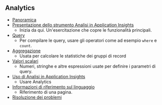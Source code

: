 
## Analytics
* [Panoramica](../articles/application-insights/app-insights-analytics.md)
* [Presentazione dello strumento Analisi in Application Insights](../articles/application-insights/app-insights-analytics-tour.md)
  * Inizia da qui. Un'esercitazione che copre le funzionalità principali.
* [Query](../articles/application-insights/app-insights-analytics-reference.md#queries)
  * Per compilare le query, usare gli operatori come ad esempio `where` e `count`.
* [Aggregazione](../articles/application-insights/app-insights-analytics-reference.md#aggregations)
  * Usata per calcolare le statistiche dei gruppi di record
* [Valori scalari](../articles/application-insights/app-insights-analytics-reference.md#scalars)
  * Numeri, stringhe e altre espressioni usate per definire i parametri di query.
* [Uso di Analisi in Application Insights](../articles/application-insights/app-insights-analytics-using.md)
  * Usare Analytics
* [Informazioni di riferimento sul linguaggio](../articles/application-insights/app-insights-analytics-reference.md)
  * Riferimento di una pagina.
* [Risoluzione dei problemi](../articles/application-insights/app-insights-analytics-troubleshooting.md)

<!---HONumber=AcomDC_0615_2016-->
